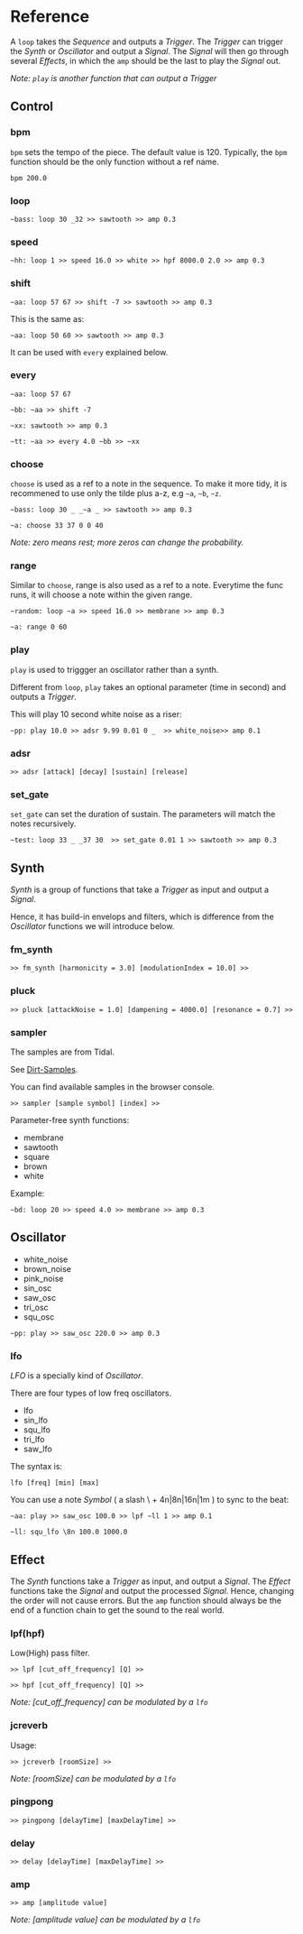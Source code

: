 # Reference

A ```loop``` takes the *Sequence* and outputs a *Trigger*. The *Trigger* can trigger the *Synth* or *Oscillator* and output a *Signal*. The *Signal* will then go through several *Effects*, in which the ```amp``` should be the last to play the *Signal* out.

*Note: ```play``` is another function that can output a Trigger*

## Control

### bpm
```bpm``` sets the tempo of the piece. The default value is 120. Typically, the ```bpm``` function should be the only function without a ref name.
```
bpm 200.0
```

### loop

```
~bass: loop 30 _32 >> sawtooth >> amp 0.3
```


### speed
```
~hh: loop 1 >> speed 16.0 >> white >> hpf 8000.0 2.0 >> amp 0.3
```

### shift
```
~aa: loop 57 67 >> shift -7 >> sawtooth >> amp 0.3
```

This is the same as:

```
~aa: loop 50 60 >> sawtooth >> amp 0.3 
```

It can be used with ```every``` explained below.

### every

```
~aa: loop 57 67

~bb: ~aa >> shift -7

~xx: sawtooth >> amp 0.3

~tt: ~aa >> every 4.0 ~bb >> ~xx
```

### choose

```choose``` is used as a ref to a note in the sequence. To make it more tidy, it is recommened to use only the tilde plus a-z, e.g ```~a```, ```~b```, ```~z```.

```
~bass: loop 30 _ _~a _ >> sawtooth >> amp 0.3

~a: choose 33 37 0 0 40
```

*Note: zero means rest; more zeros can change the probability.*

### range

Similar to ```choose```, range is also used as a ref to a note. Everytime the func runs, it will choose a note within the given range.

```
~random: loop ~a >> speed 16.0 >> membrane >> amp 0.3

~a: range 0 60
```

### play

```play``` is used to triggger an oscillator rather than a synth.

Different from ```loop```, ```play``` takes an optional parameter (time in second) and outputs a *Trigger*.

This will play 10 second white noise as a riser:
```
~pp: play 10.0 >> adsr 9.99 0.01 0 _  >> white_noise>> amp 0.1
```

### adsr
```
>> adsr [attack] [decay] [sustain] [release]
```

### set_gate

```set_gate``` can set the duration of sustain. The parameters will match the notes recursively.

```
~test: loop 33 _ _37 30  >> set_gate 0.01 1 >> sawtooth >> amp 0.3
```

## Synth

*Synth* is a group of functions that take a *Trigger* as input and output a *Signal*.

Hence, it has build-in envelops and filters, which is difference from the *Oscillator* functions we will introduce below.

### fm_synth

```
>> fm_synth [harmonicity = 3.0] [modulationIndex = 10.0] >>
```

### pluck

```
>> pluck [attackNoise = 1.0] [dampening = 4000.0] [resonance = 0.7] >>
```

### sampler

The samples are from Tidal.

See [Dirt-Samples](https://github.com/tidalcycles/Dirt-Samples).

You can find available samples in the browser console.

```
>> sampler [sample symbol] [index] >>
```

Parameter-free synth functions:
- membrane
- sawtooth
- square
- brown
- white

Example:
```
~bd: loop 20 >> speed 4.0 >> membrane >> amp 0.3
```

## Oscillator

- white_noise
- brown_noise
- pink_noise
- sin_osc
- saw_osc
- tri_osc
- squ_osc

```
~pp: play >> saw_osc 220.0 >> amp 0.3
```

### lfo

*LFO* is a specially kind of *Oscillator*.

There are four types of low freq oscillators.

- lfo
- sin_lfo
- squ_lfo
- tri_lfo
- saw_lfo

The syntax is:

```
lfo [freq] [min] [max]
```

You can use a note *Symbol* ( a slash \ + 4n|8n|16n|1m ) to sync to the beat:
```
~aa: play >> saw_osc 100.0 >> lpf ~ll 1 >> amp 0.1

~ll: squ_lfo \8n 100.0 1000.0
```

## Effect

The *Synth* functions take a *Trigger* as input, and output a *Signal*. The *Effect* functions take the *Signal* and output the processed *Signal*. Hence, changing the order will not cause errors. But the ```amp``` function should always be the end of a function chain to get the sound to the real world.

### lpf(hpf)

Low(High) pass filter.

```
>> lpf [cut_off_frequency] [Q] >>
```

```
>> hpf [cut_off_frequency] [Q] >>
```

*Note: [cut_off_frequency] can be modulated by a ```lfo```*

### jcreverb

Usage:
```
>> jcreverb [roomSize] >>
```

*Note: [roomSize] can be modulated by a ```lfo```*

### pingpong

```
>> pingpong [delayTime] [maxDelayTime] >>
```

### delay
```
>> delay [delayTime] [maxDelayTime] >>
```
### amp

```
>> amp [amplitude value]
```

*Note: [amplitude value] can be modulated by a ```lfo```*